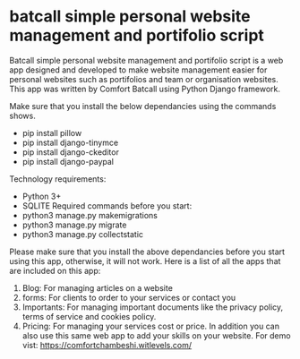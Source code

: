 # batcall simple personal website management and portifolio script
Batcall simple personal website management and portifolio script is a web app designed and developed to make website management easier for personal websites such as portifolios and team or organisation websites. This app was written by Comfort Batcall using Python Django framework.

Make sure that you install the below dependancies using the commands shows.
- pip install pillow
- pip install django-tinymce
- pip install django-ckeditor 
- pip install django-paypal

Technology requirements:
- Python 3+
- SQLITE
Required commands before you start:
- python3 manage.py makemigrations
- python3 manage.py migrate
- python3 manage.py collectstatic

Please make sure that you install the above dependancies before you start using this app, otherwise, it will not work.
Here is a list of all the apps that are included on this app:
1) Blog: For managing articles on a website
2) forms: For clients to order to your services or contact you
3) Importants: For managing important documents like the privacy policy, terms of service and cookies policy.
4) Pricing: For managing your services cost or price.
In addition you can also use this same web app to add your skills on your website. 
For demo vist: https://comfortchambeshi.witlevels.com/
